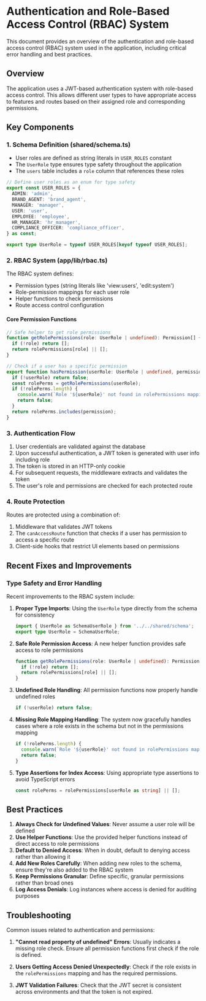 # Authentication and Role-Based Access Control (RBAC) System

This document provides an overview of the authentication and role-based access control (RBAC) system used in the application, including critical error handling and best practices.

## Overview

The application uses a JWT-based authentication system with role-based access control. This allows different user types to have appropriate access to features and routes based on their assigned role and corresponding permissions.

## Key Components

### 1. Schema Definition (shared/schema.ts)

- User roles are defined as string literals in `USER_ROLES` constant
- The `UserRole` type ensures type safety throughout the application
- The `users` table includes a `role` column that references these roles

```typescript
// Define user roles as an enum for type safety
export const USER_ROLES = {
  ADMIN: 'admin',
  BRAND_AGENT: 'brand_agent',
  MANAGER: 'manager',
  USER: 'user',
  EMPLOYEE: 'employee',
  HR_MANAGER: 'hr_manager',
  COMPLIANCE_OFFICER: 'compliance_officer',
} as const;

export type UserRole = typeof USER_ROLES[keyof typeof USER_ROLES];
```

### 2. RBAC System (app/lib/rbac.ts)

The RBAC system defines:

- Permission types (string literals like 'view:users', 'edit:system')
- Role-permission mappings for each user role
- Helper functions to check permissions
- Route access control configuration

#### Core Permission Functions

```typescript
// Safe helper to get role permissions
function getRolePermissions(role: UserRole | undefined): Permission[] {
  if (!role) return [];
  return rolePermissions[role] || [];
}

// Check if a user has a specific permission
export function hasPermission(userRole: UserRole | undefined, permission: Permission): boolean {
  if (!userRole) return false;
  const rolePerms = getRolePermissions(userRole);
  if (!rolePerms.length) {
    console.warn(`Role '${userRole}' not found in rolePermissions mapping`);
    return false;
  }
  return rolePerms.includes(permission);
}
```

### 3. Authentication Flow

1. User credentials are validated against the database
2. Upon successful authentication, a JWT token is generated with user info including role
3. The token is stored in an HTTP-only cookie
4. For subsequent requests, the middleware extracts and validates the token
5. The user's role and permissions are checked for each protected route

### 4. Route Protection

Routes are protected using a combination of:

1. Middleware that validates JWT tokens
2. The `canAccessRoute` function that checks if a user has permission to access a specific route
3. Client-side hooks that restrict UI elements based on permissions

## Recent Fixes and Improvements

### Type Safety and Error Handling

Recent improvements to the RBAC system include:

1. **Proper Type Imports**: Using the `UserRole` type directly from the schema for consistency
   ```typescript
   import { UserRole as SchemaUserRole } from '../../shared/schema';
   export type UserRole = SchemaUserRole;
   ```

2. **Safe Role Permission Access**: A new helper function provides safe access to role permissions
   ```typescript
   function getRolePermissions(role: UserRole | undefined): Permission[] {
     if (!role) return [];
     return rolePermissions[role] || [];
   }
   ```

3. **Undefined Role Handling**: All permission functions now properly handle undefined roles
   ```typescript
   if (!userRole) return false;
   ```

4. **Missing Role Mapping Handling**: The system now gracefully handles cases where a role exists in the schema but not in the permissions mapping
   ```typescript
   if (!rolePerms.length) {
     console.warn(`Role '${userRole}' not found in rolePermissions mapping`);
     return false;
   }
   ```

5. **Type Assertions for Index Access**: Using appropriate type assertions to avoid TypeScript errors
   ```typescript
   const rolePerms = rolePermissions[userRole as string] || [];
   ```

## Best Practices

1. **Always Check for Undefined Values**: Never assume a user role will be defined
2. **Use Helper Functions**: Use the provided helper functions instead of direct access to role permissions
3. **Default to Denied Access**: When in doubt, default to denying access rather than allowing it
4. **Add New Roles Carefully**: When adding new roles to the schema, ensure they're also added to the RBAC system
5. **Keep Permissions Granular**: Define specific, granular permissions rather than broad ones
6. **Log Access Denials**: Log instances where access is denied for auditing purposes

## Troubleshooting

Common issues related to authentication and permissions:

1. **"Cannot read property of undefined" Errors**: Usually indicates a missing role check. Ensure all permission functions first check if the role is defined.

2. **Users Getting Access Denied Unexpectedly**: Check if the role exists in the `rolePermissions` mapping and has the required permissions.

3. **JWT Validation Failures**: Check that the JWT secret is consistent across environments and that the token is not expired.